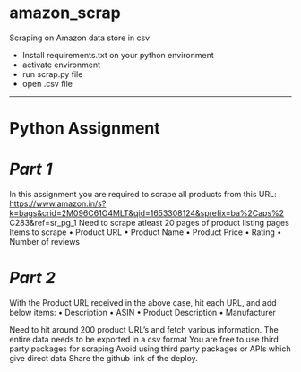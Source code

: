 # amazon_scrap
Scraping on Amazon data store in csv

- Install requirements.txt on your python environment
- activate environment
- run scrap.py file
- open .csv file
- ----------------------------------------------------------------------------------------------------------------------------

#                                          Python Assignment

# _Part 1_
In this assignment you are required to scrape all products from this URL:
https://www.amazon.in/s?k=bags&crid=2M096C61O4MLT&qid=1653308124&sprefix=ba%2Caps%2
C283&ref=sr_pg_1
Need to scrape atleast 20 pages of product listing pages
Items to scrape
• Product URL
• Product Name
• Product Price
• Rating
• Number of reviews

# _Part 2_
With the Product URL received in the above case, hit each URL, and add below items:
• Description
• ASIN
• Product Description
• Manufacturer

Need to hit around 200 product URL’s and fetch various information.
The entire data needs to be exported in a csv format
You are free to use third party packages for scraping
Avoid using third party packages or APIs which give direct data
Share the github link of the deploy.
